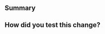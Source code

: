 <!--
  Thanks for submitting a pull request!
  We appreciate you spending the time to work on these changes. Please provide enough information so that others can review your pull request. The three fields below are mandatory.

  Before submitting a pull request, please make sure the following is done:

  1. Fork [the repository](https://github.com/facebook/react) and create your branch from `main`.
  2. Run `yarn` in the repository root.
  3. If you've fixed a bug or added code that should be tested, add tests!
  4. Ensure the test suite passes (`yarn test`). Tip: `yarn test --watch TestName` is helpful in development.
  5. Run `yarn test --prod` to test in the production environment. It supports the same options as `yarn test`.
  6. If you need a debugger, run `yarn test --debug --watch TestName`, open `chrome://inspect`, and press "Inspect".
  7. Format your code with [prettier](https://github.com/prettier/prettier) (`yarn prettier`).
  8. Make sure your code lints (`yarn lint`). Tip: `yarn linc` to only check changed files.
  9. Run the [Flow](https://flow.org/) type checks (`yarn flow`).
  10. If you haven't already, complete the CLA.

  Learn more about contributing: https://reactjs.org/docs/how-to-contribute.html
-->

## Summary

<!--
 Explain the **motivation** for making this change. What existing problem does the pull request solve?
-->

## How did you test this change?

<!--
  Demonstrate the code is solid. Example: The exact commands you ran and their output, screenshots / videos if the pull request changes the user interface.
  How exactly did you verify that your PR solves the issue you wanted to solve?
  If you leave this empty, your PR will very likely be closed.
-->
